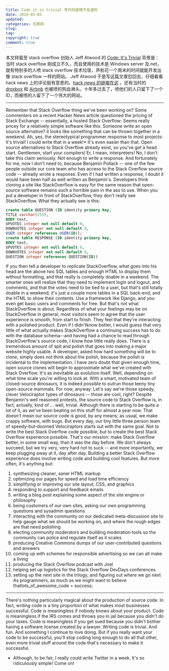 ```yaml
---
title: Code it is trivial 写代码是微不足道的
date: 2019-03-03
updated:
categories: 互联网
slug:
tag:
copyright: true
comment: true
---
```


本文转载至 stack overflow 创始人 Jeff Atwood 的 [Code: It's Trivial](https://blog.codinghorror.com/code-its-trivial/)
背景是：当时 stack overflow 刚成立不久，而且使用的技术是 Windows server 及.net，就有特别多的人喷 stack overflow 技术垃圾，声称花一个周末的时间就能开发出像 stack overflow 一样的网站。 Jeff Atwood 于是写这篇文章怼回去，仔细看看 hack news 上的评论挺有意思的。[hack news 的链接在这](https://news.ycombinator.com/item?id=678501) 。还有当时的 [droxbox](https://news.ycombinator.com/item?id=8863) 和 [Airbnb](https://news.ycombinator.com/item?id=426120) 也被喷的狗血淋头。十年多过去了，喷他们的人只留下了一个 ID，而被喷的人留下了一个伟大的网站。

---

Remember that Stack Overflow thing we've been working on? Some commenters on a recent Hacker News article questioned the pricing of Stack Exchange -- essentially, a hosted Stack Overflow:
Seems really pricey for a relatively simple software like this. Someone write an open source alternative? it looks like something that can be thrown together in a weekend.
Ah, yes, the stereotypical programmer response to most projects: it's trivial! I could write that in a week!*
It's even easier than that. Open source alternatives to Stack Overflow already exist, so you've got a head start. Gentlemen, start your compilers! Er, I mean, interpreters!
No, I don't take this claim seriously. Not enough to write a response. And fortunately for me, now I don't need to, because Benjamin Pollack -- one of the few people outside our core team who has access to the Stack Overflow source code -- already wrote a response. Even if I had written a response, I doubt it would have been half as well written as Benjamin's.
Developers think cloning a site like StackOverflow is easy for the same reason that open-source software remains such a horrible pain in the ass to use. When you put a developer in front of StackOverflow, they don't really see StackOverflow. What they actually see is this:

```sql
create table QUESTION (ID identity primary key,
TITLE varchar(255),
BODY text,
UPVOTES integer not null default 0,
DOWNVOTES integer not null default 0,
USER integer references USER(ID));
create table RESPONSE (ID identity primary key,
BODY text,
UPVOTES integer not null default 0,
DOWNVOTES integer not null default 0,
QUESTION integer references QUESTION(ID))
```

If you then tell a developer to replicate StackOverflow, what goes into his head are the above two SQL tables and enough HTML to display them without formatting, and that really is completely doable in a weekend. The smarter ones will realize that they need to implement login and logout, and comments, and that the votes need to be tied to a user, but that's still totally doable in a weekend; it's just a couple more tables in a SQL back-end, and the HTML to show their contents. Use a framework like Django, and you even get basic users and comments for free.
But that's not what StackOverflow is about. Regardless of what your feelings may be on StackOverflow in general, most visitors seem to agree that the user experience is smooth, from start to finish. They feel that they're interacting with a polished product. Even if I didn'tknow better, I would guess that very little of what actually makes StackOverflow a continuing success has to do with the database schema--and having had a chance to read through StackOverflow's source code, I know how little really does. There is a tremendous amount of spit and polish that goes into making a major website highly usable. A developer, asked how hard something will be to clone, simply does not think about the polish, because the polish is incidental to the implementation.
I have zero doubt that given enough time, open source clones will begin to approximate what we've created with Stack Overflow. It's as inevitable as evolution itself. Well, depending on what time scale you're willing to look at. With a smart, motivated team of closed-source dinosaurs, it is indeed possible to outrun those teeny tiny open-source mammals. For now, anyway. Let's say we're those speedy, clever Velociraptor types of dinosaurs -- those are cool, right?
Despite Benjamin's well reasoned protests, the source code to Stack Overflow is, in fact, actually, kind of ... well, trivial. Although there is starting to be quite a lot of it, as we've been beating on this stuff for almost a year now. That doesn't mean our source code is good, by any means; as usual, we make crappy software, with bugs. But every day, our tiny little three person team of speedy-but-doomed Velociraptors starts out with the same goal. Not to write the best Stack Overflow code possible, but to create the best Stack Overflow experience possible. That's our mission: make Stack Overflow better, in some small way, than it was the day before. We don't always succeed, but we try very, very hard not to suck -- and more importantly, we keep plugging away at it, day after day.
Building a better Stack Overflow experience does involve writing code and building cool features. But more often, it's anything but:

1. synthesizing cleaner, saner HTML markup
2. optimizing our pages for speed and load time efficiency
3. simplifying or improving our site layout, CSS, and graphics
4. responding to support and feedback emails
5. writing a blog post explaining some aspect of the site engine or philosophy
6. being customers of our own sites, asking our own programming questions and sysadmin questions
7. interacting with the community on our dedicated meta-discussion site to help gauge what we should be working on, and where the rough edges are that need polishing
8. electing community moderators and building moderation tools so the community can police and regulate itself as it scales
9. producing Creative Commons dumps of our user-contributed questions and answers
10. coming up with schemes for responsible advertising so we can all make a living
11. producing the Stack Overflow podcast with Joel
12. helping set up logistics for the Stack Overflow DevDays conferences
13. setting up the next site in the trilogy, and figuring out where we go next As programmers, as much as we might want to believe thatlots_of_awesome_code = success;

---

There's nothing particularly magical about the production of source code. In fact, writing code is a tiny proportion of what makes most businesses successful.
Code is meaningless if nobody knows about your product. Code is meaningless if the IRS comes and throws you in jail because you didn't do your taxes. Code is meaningless if you get sued because you didn't bother having a software license created by a lawyer.
Writing code is trivial. And fun. And something I continue to love doing. But if you really want your code to be successful, you'll stop coding long enough to do all that other, even more trivial stuff around the code that's necessary to make it successful.

* Although, to be fair, I really could write Twitter in a week. It's so ridiculously simple! Come on!
